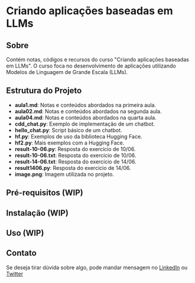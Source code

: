 # Criando aplicações baseadas em LLMs

## Sobre

Contém notas, códigos e recursos do curso "Criando aplicações baseadas em LLMs". O curso foca no desenvolvimento de aplicações utilizando Modelos de Linguagem de Grande Escala (LLMs).

## Estrutura do Projeto

- **aula1.md**: Notas e conteúdos abordados na primeira aula.
- **aula02.md**: Notas e conteúdos abordados na segunda aula.
- **aula04.md**: Notas e conteúdos abordados na quarta aula.
- **cdd_chat.py**: Exemplo de implementação de um chatbot.
- **hello_chat.py**: Script básico de um chatbot.
- **hf.py**: Exemplos de uso da biblioteca Hugging Face.
- **hf2.py**: Mais exemplos com a Hugging Face.
- **result-10-06.py**: Resposta do exercício de 10/06.
- **result-10-06.txt**: Resposta do exercício de 10/06.
- **result-14-06.txt**: Resposta do exercício de 14/06.
- **result1406.py**: Resposta do exercício de 14/06.
- **image.png**: Imagem utilizada no projeto.

## Pré-requisitos (WIP)

## Instalação (WIP)

## Uso (WIP)

## Contato

Se deseja tirar dúvida sobre algo, pode mandar mensagem no [LinkedIn](https://www.linkedin.com/in/rafael-barbosa0) ou [Twitter](https://x.com/rafaelbarbosa_s)
